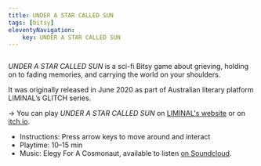 ```yaml
---
title: UNDER A STAR CALLED SUN
tags: [bitsy]
eleventyNavigation:
	key: UNDER A STAR CALLED SUN
---
```


<img src="/img/uascs-title.png" alt="">

*UNDER A STAR CALLED SUN* is a sci-fi Bitsy game about grieving, holding on to fading memories, and carrying the world on your shoulders.

It was originally released in June 2020 as part of Australian literary platform LIMINAL’s GLITCH series.

→ You can play *UNDER A STAR CALLED SUN* on [LIMINAL's website](https://www.liminalmag.com/glitch/under-a-star-called-sun) or on [itch.io](https://haraiva.itch.io/under-a-star-called-sun).
- Instructions: Press arrow keys to move around and interact
- Playtime: 10–15 min
- Music: Elegy For A Cosmonaut, available to listen [on Soundcloud](https://haraiva.itch.io/under-a-star-called-sun).

<div class="gallery2x2">
	<img src="/img/uascs-1.gif" alt="" style="grid-area:a"></img>
	<img src="/img/uascs-2.gif" alt="" style="grid-area:b"></img>
	<img src="/img/uascs-3.gif" alt="" style="grid-area:c"></img>
	<img src="/img/uascs-4.gif" alt="" style="grid-area:d"></img>
</div>

